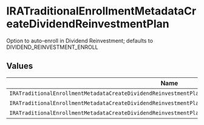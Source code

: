 # IRATraditionalEnrollmentMetadataCreateDividendReinvestmentPlan

Option to auto-enroll in Dividend Reinvestment; defaults to DIVIDEND_REINVESTMENT_ENROLL


## Values

| Name                                                                                                      | Value                                                                                                     |
| --------------------------------------------------------------------------------------------------------- | --------------------------------------------------------------------------------------------------------- |
| `IRATraditionalEnrollmentMetadataCreateDividendReinvestmentPlanAutoEnrollDividendReinvestmentUnspecified` | AUTO_ENROLL_DIVIDEND_REINVESTMENT_UNSPECIFIED                                                             |
| `IRATraditionalEnrollmentMetadataCreateDividendReinvestmentPlanDividendReinvestmentEnroll`                | DIVIDEND_REINVESTMENT_ENROLL                                                                              |
| `IRATraditionalEnrollmentMetadataCreateDividendReinvestmentPlanDividendReinvestmentDecline`               | DIVIDEND_REINVESTMENT_DECLINE                                                                             |